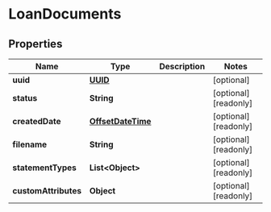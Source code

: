 

# LoanDocuments

## Properties

Name | Type | Description | Notes
------------ | ------------- | ------------- | -------------
**uuid** | [**UUID**](UUID.md) |  |  [optional]
**status** | **String** |  |  [optional] [readonly]
**createdDate** | [**OffsetDateTime**](OffsetDateTime.md) |  |  [optional] [readonly]
**filename** | **String** |  |  [optional] [readonly]
**statementTypes** | **List&lt;Object&gt;** |  |  [optional] [readonly]
**customAttributes** | **Object** |  |  [optional] [readonly]



